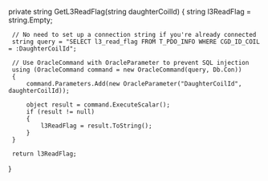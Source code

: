 private string GetL3ReadFlag(string daughterCoilId)
 {
     string l3ReadFlag = string.Empty;

     // No need to set up a connection string if you're already connected
     string query = "SELECT l3_read_flag FROM T_PDO_INFO WHERE CGD_ID_COIL = :DaughterCoilId";

     // Use OracleCommand with OracleParameter to prevent SQL injection
     using (OracleCommand command = new OracleCommand(query, Db.Con))
     {
         command.Parameters.Add(new OracleParameter("DaughterCoilId", daughterCoilId));

         object result = command.ExecuteScalar();
         if (result != null)
         {
             l3ReadFlag = result.ToString();
         }
     }

     return l3ReadFlag;
 }

